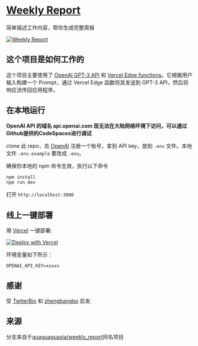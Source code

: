 # [Weekly Report](https://report.ihxjie.cn/zh)

简单描述工作内容，帮你生成完整周报

[![Weekly Report](./public/screenshot.jpg)](https://report.ihxjie.cn/zh)

## 这个项目是如何工作的
这个项目主要使用了 [OpenAI GPT-3 API](https://openai.com/api/) 和 [Vercel Edge functions](https://vercel.com/features/edge-functions)。它根据用户输入构建一个 Prompt，通过 Vercel Edge 函数将其发送到 GPT-3 API，然后将响应流传回应用程序。

## 在本地运行

**OpenAI API 的域名 api.openai.com 现无法在大陆网络环境下访问，可以通过Github提供的CodeSpaces进行调试**

clone 此 repo，去 [OpenAI](https://beta.openai.com/account/api-keys) 注册一个账号，拿到 API key，放到 `.env` 文件。本地文件 `.env.example` 要改成 `.env`。


确保你本地的 npm 命令生效，执行以下命令
```bash
npm install
npm run dev
```
打开 `http://localhost:3000`


## 线上一键部署

用 [Vercel](https://vercel.com?utm_source=github&utm_medium=readme&utm_campaign=vercel-examples) 一键部署:

[![Deploy with Vercel](https://vercel.com/button)](https://vercel.com/new/clone?repository-url=https://github.com/ihxjie/weekly_report&env=OPENAI_API_KEY&project-name=weekly_report&repo-name=weekly_report)

环境变量如下所示：
```
OPENAI_API_KEY=xxxxx
```

## 感谢

受 [TwtterBio](https://github.com/Nutlope/twitterbio) 和 [zhengbangbo](https://github.com/zhengbangbo/chat-simplifier) 启发.

## 来源

分支来自于[guaguaguaxia/weekly_report](https://github.com/guaguaguaxia/weekly_report)同名项目
